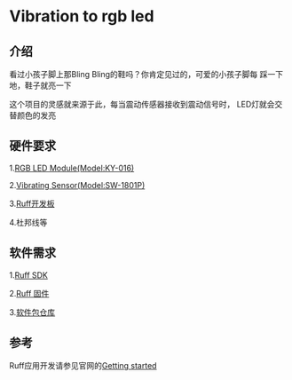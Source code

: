 # Vibration to rgb led

## 介绍

看过小孩子脚上那Bling Bling的鞋吗？你肯定见过的，可爱的小孩子脚每
踩一下地，鞋子就亮一下

这个项目的灵感就来源于此，每当震动传感器接收到震动信号时，
LED灯就会交替颜色的发亮

## 硬件要求

1.[RGB LED Module(Model:KY-016)](https://rap.ruff.io/devices/KY-016)

2.[Vibrating Sensor(Model:SW-1801P)](https://rap.ruff.io/devices/SW-1801P)

3.[Ruff开发板](https://shop154924108.taobao.com/)

4.杜邦线等

## 软件需求

1.[Ruff SDK](https://ruff.io/zh-cn/docs/download.html)

2.[Ruff 固件](https://ruff.io/zh-cn/docs/download.html)

3.[软件包仓库](https://rap.ruff.io/)

## 参考

Ruff应用开发请参见官网的[Getting started](https://ruff.io/zh-cn/docs/getting-started.html)